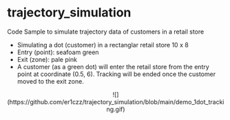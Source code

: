 # trajectory_simulation
Code Sample to simulate trajectory data of customers in a retail store

- Simulating a dot (customer) in a rectanglar retail store 10 x 8
- Entry (point): seafoam green
- Exit (zone): pale pink
- A customer (as a green dot) will enter the retail store from the entry point at coordinate (0.5, 6). Tracking will be ended once the customer moved to the exit zone.

  
<p align="center">![](https://github.com/er1czz/trajectory_simulation/blob/main/demo_1dot_tracking.gif)</p>
